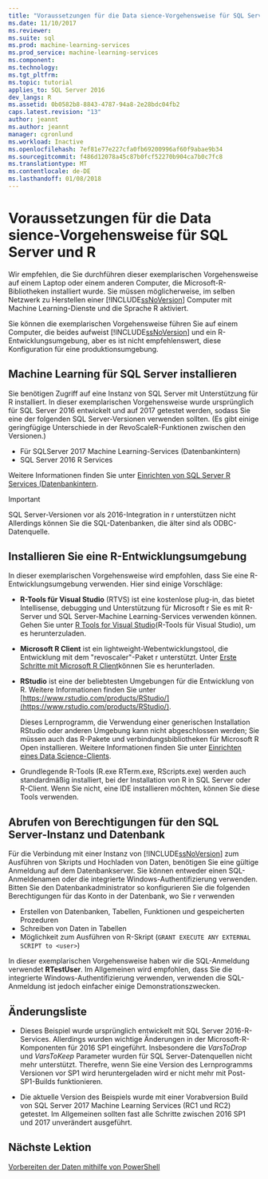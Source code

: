 ```yaml
---
title: "Voraussetzungen für die Data sience-Vorgehensweise für SQL Server und R | Microsoft Docs"
ms.date: 11/10/2017
ms.reviewer: 
ms.suite: sql
ms.prod: machine-learning-services
ms.prod_service: machine-learning-services
ms.component: 
ms.technology: 
ms.tgt_pltfrm: 
ms.topic: tutorial
applies_to: SQL Server 2016
dev_langs: R
ms.assetid: 0b0582b8-8843-4787-94a8-2e28bdc04fb2
caps.latest.revision: "13"
author: jeannt
ms.author: jeannt
manager: cgronlund
ms.workload: Inactive
ms.openlocfilehash: 7ef81e77e227cfa0fb69200996af60f9abae9b34
ms.sourcegitcommit: f486d12078a45c87b0fcf52270b904ca7b0c7fc8
ms.translationtype: MT
ms.contentlocale: de-DE
ms.lasthandoff: 01/08/2018
---
```

# <a name="prerequisites-for-the-data-science-walkthrough-for-sql-server-and-r"></a>Voraussetzungen für die Data sience-Vorgehensweise für SQL Server und R

Wir empfehlen, die Sie durchführen dieser exemplarischen Vorgehensweise auf einem Laptop oder einem anderen Computer, die Microsoft-R-Bibliotheken installiert wurde. Sie müssen möglicherweise, im selben Netzwerk zu Herstellen einer [!INCLUDE[ssNoVersion](../../includes/ssnoversion-md.md)] Computer mit Machine Learning-Dienste und die Sprache R aktiviert.

Sie können die exemplarischen Vorgehensweise führen Sie auf einem Computer, die beides aufweist [!INCLUDE[ssNoVersion](../../includes/ssnoversion-md.md)] und ein R-Entwicklungsumgebung, aber es ist nicht empfehlenswert, diese Konfiguration für eine produktionsumgebung.

## <a name="install-machine-learning-for-sql-server"></a>Machine Learning für SQL Server installieren

Sie benötigen Zugriff auf eine Instanz von SQL Server mit Unterstützung für R installiert. In dieser exemplarischen Vorgehensweise wurde ursprünglich für SQL Server 2016 entwickelt und auf 2017 getestet werden, sodass Sie eine der folgenden SQL Server-Versionen verwenden sollten. (Es gibt einige geringfügige Unterschiede in der RevoScaleR-Funktionen zwischen den Versionen.)

+ Für SQLServer 2017 Machine Learning-Services (Datenbankintern)
+ SQL Server 2016 R Services

Weitere Informationen finden Sie unter [Einrichten von SQL Server R Services (Datenbankintern](../r/set-up-sql-server-r-services-in-database.md).

> [!IMPORTANT]
> SQL Server-Versionen vor als 2016-Integration in r unterstützen nicht Allerdings können Sie die SQL-Datenbanken, die älter sind als ODBC-Datenquelle.

## <a name="install-an-r-development-environment"></a>Installieren Sie eine R-Entwicklungsumgebung

In dieser exemplarischen Vorgehensweise wird empfohlen, dass Sie eine R-Entwicklungsumgebung verwenden. Hier sind einige Vorschläge:

- **R-Tools für Visual Studio** (RTVS) ist eine kostenlose plug-in, das bietet Intellisense, debugging und Unterstützung für Microsoft r Sie es mit R-Server und SQL Server-Machine Learning-Services verwenden können. Gehen Sie unter [R Tools for Visual Studio](https://www.visualstudio.com/vs/rtvs/)(R-Tools für Visual Studio), um es herunterzuladen.

- **Microsoft R Client** ist ein lightweight-Webentwicklungstool, die Entwicklung mit dem "revoscaler"-Paket r unterstützt. Unter [Erste Schritte mit Microsoft R Client](https://docs.microsoft.com/machine-learning-server/r-client/what-is-microsoft-r-client)können Sie es herunterladen.

- **RStudio** ist eine der beliebtesten Umgebungen für die Entwicklung von R. Weitere Informationen finden Sie unter [https://www.rstudio.com/products/RStudio/](https://www.rstudio.com/products/RStudio/).

    Dieses Lernprogramm, die Verwendung einer generischen Installation RStudio oder anderen Umgebung kann nicht abgeschlossen werden; Sie müssen auch das R-Pakete und verbindungsbibliotheken für Microsoft R Open installieren. Weitere Informationen finden Sie unter [Einrichten eines Data Science-Clients](../r/set-up-a-data-science-client.md).

- Grundlegende R-Tools (R.exe RTerm.exe, RScripts.exe) werden auch standardmäßig installiert, bei der Installation von R in SQL Server oder R-Client. Wenn Sie nicht, eine IDE installieren möchten, können Sie diese Tools verwenden.

## <a name="get-permissions-on-the-sql-server-instance-and-database"></a>Abrufen von Berechtigungen für den SQL Server-Instanz und Datenbank

Für die Verbindung mit einer Instanz von [!INCLUDE[ssNoVersion](../../includes/ssnoversion-md.md)] zum Ausführen von Skripts und Hochladen von Daten, benötigen Sie eine gültige Anmeldung auf dem Datenbankserver.  Sie können entweder einen SQL-Anmeldenamen oder die integrierte Windows-Authentifizierung verwenden. Bitten Sie den Datenbankadministrator so konfigurieren Sie die folgenden Berechtigungen für das Konto in der Datenbank, wo Sie r verwenden

- Erstellen von Datenbanken, Tabellen, Funktionen und gespeicherten Prozeduren
- Schreiben von Daten in Tabellen
- Möglichkeit zum Ausführen von R-Skript (`GRANT EXECUTE ANY EXTERNAL SCRIPT to <user>`)

In dieser exemplarischen Vorgehensweise haben wir die SQL-Anmeldung verwendet **RTestUser**. Im Allgemeinen wird empfohlen, dass Sie die integrierte Windows-Authentifizierung verwenden, verwenden die SQL-Anmeldung ist jedoch einfacher einige Demonstrationszwecken.

## <a name="change-list"></a>Änderungsliste

+ Dieses Beispiel wurde ursprünglich entwickelt mit SQL Server 2016-R-Services. Allerdings wurden wichtige Änderungen in der Microsoft-R-Komponenten für 2016 SP1 eingeführt. Insbesondere die _VarsToDrop_ und _VarsToKeep_ Parameter wurden für SQL Server-Datenquellen nicht mehr unterstützt. Therefre, wenn Sie eine Version des Lernprogramms Versionen vor SP1 wird heruntergeladen wird er nicht mehr mit Post-SP1-Builds funktionieren.

+ Die aktuelle Version des Beispiels wurde mit einer Vorabversion Build von SQL Server 2017 Machine Learning Services (RC1 und RC2) getestet. Im Allgemeinen sollten fast alle Schritte zwischen 2016 SP1 und 2017 unverändert ausgeführt.

## <a name="next-lesson"></a>Nächste Lektion

[Vorbereiten der Daten mithilfe von PowerShell](/walkthrough-prepare-the-data.md)
